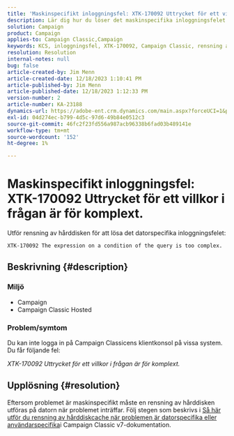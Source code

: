 ```yaml
---
title: 'Maskinspecifikt inloggningsfel: XTK-170092 Uttrycket för ett villkor i frågan är för komplext.'
description: Lär dig hur du löser det maskinspecifika inloggningsfelet för klientkonsolen för Campaign Classic.
solution: Campaign
product: Campaign
applies-to: Campaign Classic,Campaign
keywords: KCS, inloggningsfel, XTK-170092, Campaign Classic, rensning av hårddiskcache
resolution: Resolution
internal-notes: null
bug: false
article-created-by: Jim Menn
article-created-date: 12/18/2023 1:10:41 PM
article-published-by: Jim Menn
article-published-date: 12/18/2023 1:12:33 PM
version-number: 2
article-number: KA-23188
dynamics-url: https://adobe-ent.crm.dynamics.com/main.aspx?forceUCI=1&pagetype=entityrecord&etn=knowledgearticle&id=b1a668d2-a69d-ee11-be37-6045bd006268
exl-id: 04d274ec-b799-4d5c-97d6-49b84e0512c3
source-git-commit: 46fc2f23fd556a987acb96338b6fad03b489141e
workflow-type: tm+mt
source-wordcount: '152'
ht-degree: 1%

---
```


# Maskinspecifikt inloggningsfel: XTK-170092 Uttrycket för ett villkor i frågan är för komplext.


Utför rensning av hårddisken för att lösa det datorspecifika inloggningsfelet:




```
XTK-170092 The expression on a condition of the query is too complex.
```




## Beskrivning {#description}


### <b>Miljö</b>

- Campaign
- Campaign Classic Hosted




### <b>Problem/symtom</b>

Du kan inte logga in på Campaign Classicens klientkonsol på vissa system. Du får följande fel:

*XTK-170092 Uttrycket för ett villkor i frågan är för komplext.*


## Upplösning {#resolution}


Eftersom problemet är maskinspecifikt måste en rensning av hårddisken utföras på datorn när problemet inträffar. Följ stegen som beskrivs i [Så här utför du rensning av hårddiskcache när problemen är datorspecifika eller användarspecifika](https://experienceleague.adobe.com/docs/campaign-classic/using/getting-started/starting-with-adobe-campaign/faq/faq-campaign-config.html#perform-hard-cache-clear)i Campaign Classic v7-dokumentation.
